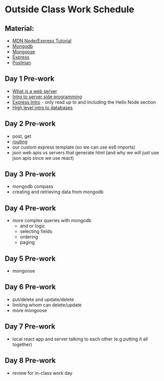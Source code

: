 # Outside Class Work Schedule

## Material:

- [MDN Node/Express Tutorial](https://developer.mozilla.org/en-US/docs/Learn/Server-side/Express_Nodejs)
- [Mongodb](https://www.mongodb.com/docs/manual/introduction/)
- [Mongoose](https://mongoosejs.com/)
- [Express](https://expressjs.com/)
- [Postman](https://postman.com)

## Day 1 Pre-work

- [What is a web server](https://developer.mozilla.org/en-US/docs/Learn/Common_questions/What_is_a_web_server)
- [Intro to server side programming](https://developer.mozilla.org/en-US/docs/Learn/Server-side/First_steps/Introduction)
- [Express Intro](https://developer.mozilla.org/en-US/docs/Learn/Server-side/Express_Nodejs/Introduction) - only read up to and including the Hello Node section
- [High level intro to databases](https://medium.com/@rwilliams_bv/intro-to-databases-for-people-who-dont-know-a-whole-lot-about-them-a64ae9af712)

## Day 2 Pre-work

- post, get
- [routing](https://expressjs.com/en/guide/routing.html)
- our custom express template (so we can use es6 imports)
- json web apis vs servers that generate html (and why we will just use json apis since we use react)

## Day 3 Pre-work

- mongodb compass
- creating and retrieving data from mongodb

## Day 4 Pre-work

- more complex queries with mongodb
  - and or logic
  - selecting fields
  - ordering
  - paging

## Day 5 Pre-work

- mongoose

## Day 6 Pre-work

- put/delete and update/delete
- limiting whom can delete/update
- more mongoose

## Day 7 Pre-work

- local react app and server talking to each other (e.g putting it all together)

## Day 8 Pre-work

- review for in-class work day
